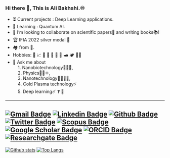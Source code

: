 ### Hi there :vulcan_salute:, This is Ali Bakhshi.:infinity:

<!--
**bakhshiali/bakhshiali** is a ✨ _special_ ✨ repository because its `README.md` (this file) appears on your GitHub profile.

Here are some ideas to get you started:

- 🔭 I’m currently working on ...
- 🌱 I’m currently ...
- 👯 I’m looking to collaborate on ...
- 🤔 I’m looking for help with ...
- 💬 Ask me about ...
- 📫 How to reach me: ...
- 😄 Pronouns: ...
- ⚡ Fun fact: ...
-->
- :hourglass_flowing_sand: Current projects : Deep Learning applications.
- :mag_right: Learning : Quantum AI.
- :handshake: I’m looking to collaborate on scientific papers:scroll: and writing books:books:!
- :trophy: IFIA 2022 silver medal :2nd_place_medal:
- :houses: from :milky_way:.
- Hobbies: :musical_note: :chart_with_upwards_trend: :currency_exchange: :open_book: :electric_plug: :dart: :ping_pong: :motor_boat: :camping: :biking_man:
- 💬 Ask me about   
&nbsp;&nbsp;&nbsp;&nbsp;1. Nanobiotechnology:dna::petri_dish::pill:,   
&nbsp;&nbsp;&nbsp;&nbsp;2. Physics:telescope::satellite::atom_symbol:,   
&nbsp;&nbsp;&nbsp;&nbsp;3. Nanotechnology:man_scientist::test_tube::microscope:,   
&nbsp;&nbsp;&nbsp;&nbsp;4. Cold Plasma technology:zap:   
&nbsp;&nbsp;&nbsp;&nbsp;5. Deep learning:comet: :question: :menorah:   
---
[![Gmail Badge](https://img.shields.io/badge/-alibakhshi255255@gmail.com-c14438?style=flat&logo=Gmail&logoColor=white&link=mailto:alibakhshi255255@gmail.com)](mailto:alibakhshi255255@gmail.com) 
[![Linkedin Badge](https://img.shields.io/badge/-Ali--Bakhshi---0072b1?style=flat&logo=Linkedin&logoColor=white&link=https://www.linkedin.com/in/ali-bakhshi-/)](https://www.linkedin.com/in/ali-bakhshi-/)
[![Github Badge](https://img.shields.io/badge/-bakhshiali-grey?style=flat&logo=github&logoColor=white&link=https://github.com/bakhshiali/)](https://www.github.com/bakhshiali/) [![Twitter Badge](https://img.shields.io/badge/-Ali65029491-00acee?style=flat&logo=twitter&logoColor=white&link=https://twitter.com/Ali65029491/)](https://twitter.com/Ali65029491)
[![Scopus Badge](https://img.shields.io/badge/-Ali_Bakhshi-0072b1?style=flat&logo=Scopus&logoColor=white&link=https://www.scopus.com/authid/detail.uri?authorId=57213951717)](https://www.scopus.com/authid/detail.uri?authorId=57213951717)
[![Google Scholar Badge](https://img.shields.io/badge/-Ali_Bakhshi-0072b1?style=flat&logo=GoogleScholar&logoColor=white&link=https://scholar.google.com/citations?user=JHn_W_wAAAAJ&hl=en)](https://scholar.google.com/citations?user=JHn_W_wAAAAJ&hl=en)
[![ORCID Badge](https://img.shields.io/badge/-Ali_Bakhshi-0072b1?style=flat&logo=Orcid&logoColor=white&link=https://orcid.org/0000-0001-9825-0806)](https://orcid.org/0000-0001-9825-0806)
[![Researchgate Badge](https://img.shields.io/badge/-Ali_Bakhshi-0072b1?style=flat&logo=Researchgate&logoColor=white&link=https://www.researchgate.net/profile/Inv-Ali-Bakhshi)](https://www.researchgate.net/profile/Inv-Ali-Bakhshi)
<img src="https://komarev.com/ghpvc/?username=bakhshiali&style=flat-square&color=blue" alt=""/>
---
[![Github stats](https://github-readme-stats.vercel.app/api?username=bakhshiali&show_icons=true&include_all_commits=true)](https://github.com/bakhshiali/github-readme-stats)
[![Top Langs](https://github-readme-stats.vercel.app/api/top-langs/?username=bakhshiali&layout=compact)](https://github.com/bakhshiali/github-readme-stats)
